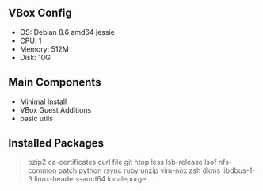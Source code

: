 VBox Config
-----

- OS: Debian 8.6 amd64 jessie
- CPU: 1
- Memory: 512M
- Disk: 10G

Main Components
-----

- Minimal Install
- VBox Guest Additions
- basic utils

Installed Packages
-----

> bzip2 ca-certificates curl file git htop less lsb-release lsof nfs-common patch python rsync ruby unzip vim-nox zsh
> dkms libdbus-1-3 linux-headers-amd64
> localepurge
